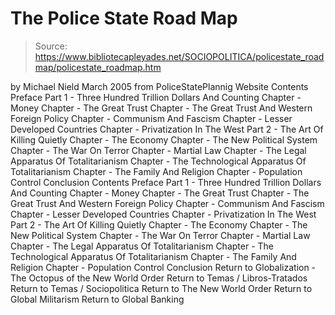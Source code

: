 # The Police State Road Map

> Source: https://www.bibliotecapleyades.net/SOCIOPOLITICA/policestate_roadmap/policestate_roadmap.htm

by Michael Nield
March 2005 from PoliceStatePlannig Website
Contents Preface Part 1 - Three Hundred Trillion Dollars And Counting Chapter - Money Chapter - The Great Trust Chapter - The Great Trust And Western Foreign Policy Chapter - Communism And Fascism Chapter - Lesser Developed Countries Chapter - Privatization In The West Part 2 - The Art Of Killing Quietly Chapter - The Economy Chapter - The New Political System Chapter - The War On Terror Chapter - Martial Law Chapter - The Legal Apparatus Of Totalitarianism Chapter - The Technological Apparatus Of Totalitarianism Chapter - The Family And Religion Chapter - Population Control Conclusion
Contents
Preface
Part 1 - Three Hundred Trillion Dollars And Counting
Chapter - Money
Chapter - The Great Trust
Chapter - The Great Trust And Western Foreign Policy
Chapter - Communism And Fascism
Chapter - Lesser Developed Countries
Chapter - Privatization In The West
Part 2 - The Art Of Killing Quietly
Chapter - The Economy
Chapter - The New Political System
Chapter - The War On Terror
Chapter - Martial Law
Chapter - The Legal Apparatus Of Totalitarianism
Chapter - The Technological Apparatus Of Totalitarianism
Chapter - The Family And Religion
Chapter - Population Control
Conclusion
Return to Globalization - The Octopus of the New World Order
Return to Temas / Libros-Tratados
Return to Temas / Sociopolitica
Return to The New World Order
Return to Global Militarism
Return to Global Banking
